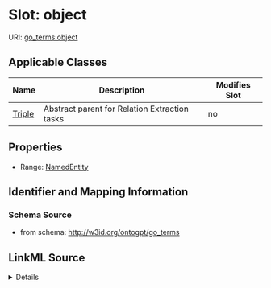 

# Slot: object

URI: [go_terms:object](http://w3id.org/ontogpt/go_termsobject)



<!-- no inheritance hierarchy -->





## Applicable Classes

| Name | Description | Modifies Slot |
| --- | --- | --- |
| [Triple](Triple.md) | Abstract parent for Relation Extraction tasks |  no  |







## Properties

* Range: [NamedEntity](NamedEntity.md)





## Identifier and Mapping Information







### Schema Source


* from schema: http://w3id.org/ontogpt/go_terms




## LinkML Source

<details>
```yaml
name: object
from_schema: http://w3id.org/ontogpt/go_terms
rank: 1000
alias: object
owner: Triple
domain_of:
- Triple
range: NamedEntity

```
</details>